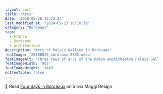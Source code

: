 ```yaml
---
layout: post
title: 'Arcs'
date: '2018-05-26 13:23:24'
last_modified_at: '2024-09-23 16:10:39'
category: "Bordeaux"
tags:
  - France
  - Bordeaux
  - architecture
description: "Arcs of Palais Gallien in Bordeaux"
featImage: '20180526_bordeaux-2892.webp'
featImageAlt: 'Three rows of arcs of the Roman amphitheatre Palais Gallien'
featImageWidth: '963'
featImageHeight: '1440'
coffeeTable: false
---
```

🔗 Read [Four days in Bordeaux](https://silviamaggidesign.com/photography/four-days-in-bordeaux/) on Silvia Maggi Design